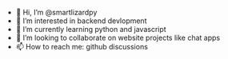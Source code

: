 - 👋 Hi, I’m @smartlizardpy
- 👀 I’m interested in backend devlopment
- 🌱 I’m currently learning python and javascript
- 💞️ I’m looking to collaborate on website projects like chat apps
- 📫 How to reach me: github discussions
